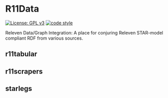 # R11Data
[![License: GPL v3](https://img.shields.io/badge/License-GPLv3-blue.svg)](https://www.gnu.org/licenses/gpl-3.0)
[![code style](https://img.shields.io/badge/code%20style-black-000000.svg)](https://github.com/psf/black)

Releven Data/Graph Integration: A place for conjuring Releven STAR-model compliant RDF from various sources.

## r11tabular

## r11scrapers

## starlegs

